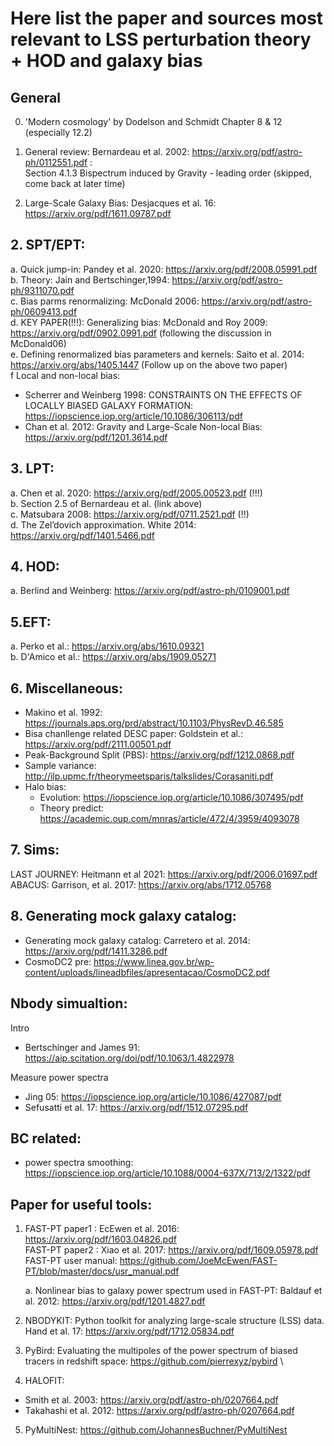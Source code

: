 # Here list the paper and sources most relevant to LSS perturbation theory + HOD and galaxy bias

## General
0. 'Modern cosmology' by Dodelson and Schmidt Chapter 8 & 12 (especially 12.2)

1. General review: Bernardeau et al. 2002: https://arxiv.org/pdf/astro-ph/0112551.pdf :\
    Section 4.1.3 Bispectrum induced by Gravity - leading order (skipped, come back at later time)
2. Large-Scale Galaxy Bias: Desjacques et al. 16: https://arxiv.org/pdf/1611.09787.pdf

## 2. SPT/EPT:
a. Quick jump-in: Pandey et al. 2020: https://arxiv.org/pdf/2008.05991.pdf \
b. Theory: Jain and Bertschinger,1994: https://arxiv.org/pdf/astro-ph/9311070.pdf \
c. Bias parms renormalizing: McDonald 2006: https://arxiv.org/pdf/astro-ph/0609413.pdf \
d. KEY PAPER(!!!): Generalizing bias: McDonald and Roy 2009: https://arxiv.org/pdf/0902.0991.pdf (following the discussion in McDonald06) \
e. Defining renormalized bias parameters and kernels: Saito et al. 2014: https://arxiv.org/abs/1405.1447  (Follow up on the above two paper)\
f Local and non-local bias:
- Scherrer and Weinberg 1998: CONSTRAINTS ON THE EFFECTS OF LOCALLY BIASED GALAXY FORMATION: https://iopscience.iop.org/article/10.1086/306113/pdf
- Chan et al. 2012: Gravity and Large-Scale Non-local Bias: https://arxiv.org/pdf/1201.3614.pdf


## 3. LPT:
a. Chen et al. 2020: https://arxiv.org/pdf/2005.00523.pdf (!!!)\
b. Section 2.5 of Bernardeau et al. (link above) \
c. Matsubara 2008: https://arxiv.org/pdf/0711.2521.pdf (!!) \
d. The Zel’dovich approximation. White 2014: https://arxiv.org/pdf/1401.5466.pdf

## 4. HOD:
a. Berlind and Weinberg: https://arxiv.org/pdf/astro-ph/0109001.pdf

## 5.EFT:
a. Perko et al.: https://arxiv.org/abs/1610.09321 \
b. D'Amico et al.: https://arxiv.org/abs/1909.05271

## 6. Miscellaneous:
- Makino et al. 1992: https://journals.aps.org/prd/abstract/10.1103/PhysRevD.46.585
- Bisa chanllenge related DESC paper: Goldstein et al.: https://arxiv.org/pdf/2111.00501.pdf
- Peak-Background Split (PBS): https://arxiv.org/pdf/1212.0868.pdf
- Sample variance: http://ilp.upmc.fr/theorymeetsparis/talkslides/Corasaniti.pdf
- Halo bias:
  -  Evolution: https://iopscience.iop.org/article/10.1086/307495/pdf
  -  Theory predict: https://academic.oup.com/mnras/article/472/4/3959/4093078

## 7. Sims:
LAST JOURNEY: Heitmann et al 2021: https://arxiv.org/pdf/2006.01697.pdf \
ABACUS: Garrison, et al. 2017: https://arxiv.org/abs/1712.05768

## 8. Generating mock galaxy catalog:
- Generating mock galaxy catalog: Carretero et al. 2014: https://arxiv.org/pdf/1411.3286.pdf
- CosmoDC2 pre: https://www.linea.gov.br/wp-content/uploads/lineadbfiles/apresentacao/CosmoDC2.pdf

## Nbody simualtion:
Intro
- Bertschinger and James 91: https://aip.scitation.org/doi/pdf/10.1063/1.4822978

Measure power spectra
- Jing 05: https://iopscience.iop.org/article/10.1086/427087/pdf
- Sefusatti et al. 17: https://arxiv.org/pdf/1512.07295.pdf



## BC related:
- power spectra smoothing: https://iopscience.iop.org/article/10.1088/0004-637X/713/2/1322/pdf

## Paper for useful tools:
1. FAST-PT paper1 : EcEwen et al. 2016: https://arxiv.org/pdf/1603.04826.pdf \
   FAST-PT paper2 : Xiao et al. 2017: https://arxiv.org/pdf/1609.05978.pdf \
   FAST-PT user manual: https://github.com/JoeMcEwen/FAST-PT/blob/master/docs/usr_manual.pdf

   a. Nonlinear bias to galaxy power spectrum used in FAST-PT: Baldauf et al. 2012: https://arxiv.org/pdf/1201.4827.pdf

2. NBODYKIT: Python toolkit for analyzing large-scale structure (LSS) data. \
   Hand et al. 17: https://arxiv.org/pdf/1712.05834.pdf

3. PyBird: Evaluating the multipoles of the power spectrum of biased tracers in redshift space: https://github.com/pierrexyz/pybird \

4. HALOFIT:
- Smith et al. 2003: https://arxiv.org/pdf/astro-ph/0207664.pdf
- Takahashi et al. 2012: https://arxiv.org/pdf/astro-ph/0207664.pdf

5. PyMultiNest: https://github.com/JohannesBuchner/PyMultiNest
